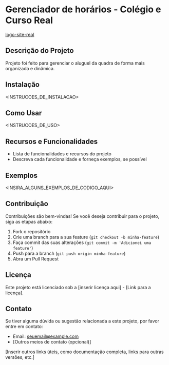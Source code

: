 # Gerenciador de horários - Colégio e Curso Real

[logo-site-real](https://github.com/Wilksonflor/gerenciadorCcr/assets/90102289/56d06841-bbef-4eeb-8594-10ac0b1cd3cb)
## Descrição do Projeto

Projeto foi feito para gerenciar o aluguel da quadra de forma mais organizada e dinâmica.

## Instalação

<INSTRUCOES_DE_INSTALACAO>

## Como Usar

<INSTRUCOES_DE_USO>

## Recursos e Funcionalidades

- Lista de funcionalidades e recursos do projeto
- Descreva cada funcionalidade e forneça exemplos, se possível

## Exemplos

<INSIRA_ALGUNS_EXEMPLOS_DE_CODIGO_AQUI>

## Contribuição

Contribuições são bem-vindas! Se você deseja contribuir para o projeto, siga as etapas abaixo:

1. Fork o repositório
2. Crie uma branch para a sua feature (`git checkout -b minha-feature`)
3. Faça commit das suas alterações (`git commit -m 'Adicionei uma feature'`)
4. Push para a branch (`git push origin minha-feature`)
5. Abra um Pull Request

## Licença

Este projeto está licenciado sob a [inserir licença aqui] - [Link para a licença].

## Contato

Se tiver alguma dúvida ou sugestão relacionada a este projeto, por favor entre em contato:

- Email: seuemail@example.com
- [Outros meios de contato (opcional)]

[Inserir outros links úteis, como documentação completa, links para outras versões, etc.]
